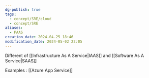 ```yaml
---
dg-publish: true
tags:
  - concept/SRE/cloud
  - concept/SRE
aliases:
  - PAAS
creation_date: 2024-04-25 18:46
modification_date: 2024-05-02 22:05
---
```

Different of  [[Infrastructure As A Service|IAAS]] and [[Software As A Service|SAAS]]

Examples :  [[Azure App Service]]
